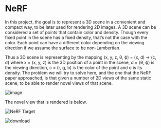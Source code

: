# NeRF
In this project, the goal is to represent a 3D scene in a convenient and compact way,
to be later used for rendering 2D images. A 3D scene can be considered a set of points that contain
color and density. Though every fixed point in the scene has a fixed density, that’s not the case with
the color. Each point can have a different color depending on the viewing direction if we assume the
surface to be non-Lambertian.

Thus a 3D scene is representing by the mapping (x, y, z, θ, ϕ) = (x, d) → (c, σ) where x = (x, y, z)
is the 3D position of a point in the scene, d = (θ, ϕ) is the viewing direction, c = (r, g, b) is the color
of the point and σ is its density. The problem we will try to solve here, and the one that the NeRF
paper approached, is that given a number of 2D views of the same static scene, to be able to render
novel views of that scene.

![image](https://github.com/adithyakvh/NeRF/assets/42107613/a6735fd7-2d40-4016-868d-a3c074fcf86e)

The novel view that is rendered is below.


![NeRF Target](https://github.com/adithyakvh/NeRF/assets/42107613/2ec3d1f8-33ce-4f74-b2fc-6eace7090c35)


![download](https://github.com/adithyakvh/NeRF/assets/42107613/1e53fae0-cc46-425d-9eca-68dac4a51ee4)
